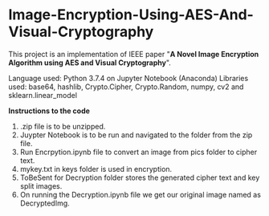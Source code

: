 # Image-Encryption-Using-AES-And-Visual-Cryptography

This project is an implementation of IEEE paper "**A Novel Image Encryption Algorithm using AES and Visual Cryptography**". 

Language used: Python 3.7.4 on Jupyter Notebook (Anaconda)
Libraries used: base64, hashlib, Crypto.Cipher, Crypto.Random, numpy, cv2 and sklearn.linear_model

**Instructions to the code**
1. .zip file is to be unzipped.
2. Juypter Notebook is to be run and navigated to the folder from the zip file.
3. Run Encrpytion.ipynb file to convert an image from pics folder to cipher text.
4. mykey.txt in keys folder is used in encryption.
5. ToBeSent for Decryption folder stores the generated cipher text and key split images.
6. On running the Decryption.ipynb file we get our original image named as DecryptedImg.
